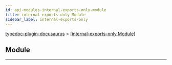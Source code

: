 ```yaml
---
id: api-modules-internal-exports-only-module
title: internal-exports-only Module
sidebar_label: internal-exports-only
---
```


[typedoc-plugin-docusaurus](api-readme.md) > [[internal-exports-only Module]](api-modules-internal-exports-only-module.md)



## Module


---
